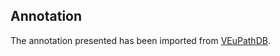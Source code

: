 
Annotation
----------

The annotation presented has been imported from 
[VEuPathDB](https://veupathdb.org/veupathdb/app). 
